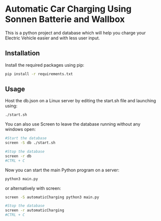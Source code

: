 # Automatic Car Charging Using Sonnen Batterie and Wallbox

This is a python project and database which will help you charge your Electric Vehicle easier and with less user input.

## Installation

Install the required packages using pip:

```bash
pip install -r requirements.txt
```

## Usage

Host the db.json on a Linux server by editing the start.sh file and launching using:

```bash
./start.sh
```
You can also use Screen to leave the database running without any windows open:

```bash
#Start the database
screen -S db ./start.sh

#Stop the database 
screen -r db
#CTRL + C
```
Now you can start the main Python program on a server:
```bash
python3 main.py
```
or alternatively with screen:
```bash
screen -S automaticCharging python3 main.py

#Stop the database 
screen -r automaticCharging
#CTRL + C
```